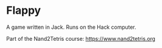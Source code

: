 # Flappy
A game written in Jack. Runs on the Hack computer.

Part of the Nand2Tetris course: https://www.nand2tetris.org
